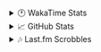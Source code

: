 <details>
  <summary>🕐 WakaTime Stats</summary><br/>

<!--START_SECTION:waka-->
![Code Time](http://img.shields.io/badge/Code%20Time-9%20hrs%2047%20mins-blue)

![Profile Views](http://img.shields.io/badge/Profile%20Views-77-blue)

![Lines of code](https://img.shields.io/badge/From%20Hello%20World%20I%27ve%20Written-3.5%20million%20lines%20of%20code-blue)

**🐱 My GitHub Data** 

> 📦 517.4 kB Used in GitHub's Storage 
 > 
> 🏆 390 Contributions in the Year 2025
 > 
> 💼 Opted to Hire
 > 
> 📜 11 Public Repositories 
 > 
> 🔑 13 Private Repositories 
 > 
**I'm an Early 🐤** 

```text
🌞 Morning                1717 commits        ███░░░░░░░░░░░░░░░░░░░░░░   10.21 % 
🌆 Daytime                6867 commits        ██████████░░░░░░░░░░░░░░░   40.82 % 
🌃 Evening                6217 commits        █████████░░░░░░░░░░░░░░░░   36.95 % 
🌙 Night                  2023 commits        ███░░░░░░░░░░░░░░░░░░░░░░   12.02 % 
```
📅 **I'm Most Productive on Monday** 

```text
Monday                   2908 commits        ████░░░░░░░░░░░░░░░░░░░░░   17.28 % 
Tuesday                  2181 commits        ███░░░░░░░░░░░░░░░░░░░░░░   12.96 % 
Wednesday                2079 commits        ███░░░░░░░░░░░░░░░░░░░░░░   12.36 % 
Thursday                 2636 commits        ████░░░░░░░░░░░░░░░░░░░░░   15.67 % 
Friday                   1829 commits        ███░░░░░░░░░░░░░░░░░░░░░░   10.87 % 
Saturday                 2395 commits        ████░░░░░░░░░░░░░░░░░░░░░   14.24 % 
Sunday                   2796 commits        ████░░░░░░░░░░░░░░░░░░░░░   16.62 % 
```


📊 **This Week I Spent My Time On** 

```text
🕑︎ Time Zone: Asia/Barnaul

💬 Programming Languages: 
PHP                      7 hrs 34 mins       ██████████████░░░░░░░░░░░   56.38 % 
YAML                     1 hr 33 mins        ███░░░░░░░░░░░░░░░░░░░░░░   11.56 % 
CSS                      1 hr 22 mins        ███░░░░░░░░░░░░░░░░░░░░░░   10.30 % 
Markdown                 44 mins             █░░░░░░░░░░░░░░░░░░░░░░░░   05.58 % 
SQL                      23 mins             █░░░░░░░░░░░░░░░░░░░░░░░░   02.92 % 

🔥 Editors: 
PhpStorm                 13 hrs 25 mins      █████████████████████████   100.00 % 

💻 Operating System: 
Windows                  13 hrs 25 mins      █████████████████████████   100.00 % 
```

**I Mostly Code in PHP** 

```text
PHP                      23 repos            █████████████░░░░░░░░░░░░   51.11 % 
Batchfile                11 repos            ██████░░░░░░░░░░░░░░░░░░░   24.44 % 
HTML                     3 repos             ██░░░░░░░░░░░░░░░░░░░░░░░   06.67 % 
Twig                     1 repo              █░░░░░░░░░░░░░░░░░░░░░░░░   02.22 % 
Pawn                     1 repo              █░░░░░░░░░░░░░░░░░░░░░░░░   02.22 % 
```




 Last Updated on 02/02/2025 00:58:15 UTC
<!--END_SECTION:waka-->
</details>

<details>
  <summary>📈 GitHub Stats</summary><br/>

[![belomaxorka's GitHub stats](https://github-readme-stats.vercel.app/api?username=belomaxorka&theme=buefy)](https://github.com/belomaxorka)
</details>

<details>
  <summary>🎶 Last.fm Scrobbles</summary><br/>

![My scrobbles](https://lastfm-recently-played.vercel.app/api?user=belomaxorka&show_user=header&count=3&footer_style=normal_stats)
</details>
